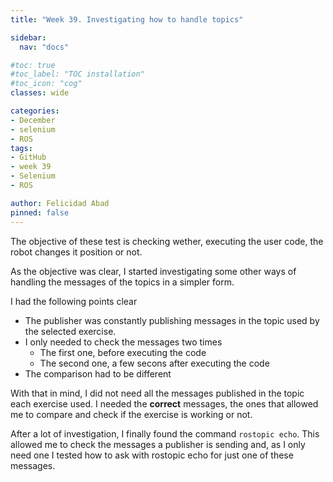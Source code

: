 ```yaml
---
title: "Week 39. Investigating how to handle topics"

sidebar:
  nav: "docs"

#toc: true
#toc_label: "TOC installation"
#toc_icon: "cog"
classes: wide

categories:
- December
- selenium
- ROS
tags:
- GitHub
- week 39
- Selenium
- ROS

author: Felicidad Abad
pinned: false
---
```



The objective of these test is checking wether, executing the user code, the robot changes it position or not.

As the objective was clear, I started investigating some other ways of handling the messages of the topics in a simpler form.

I had the following points clear
+ The publisher was constantly publishing messages in the topic used by the selected exercise.
+ I only needed to check the messages two times
  + The first one, before executing the code
  + The second one, a few secons after executing the code
+ The comparison had to be different

With that in mind, I did not need all the messages published in the topic each exercise used. I needed the **correct** messages, the ones that allowed me to compare and check if the exercise is working or not.

After a lot of investigation, I finally found the command `rostopic echo`. This allowed me to check the messages a publisher is sending and, as I only need one I tested how to ask with rostopic echo for just one of these messages.
